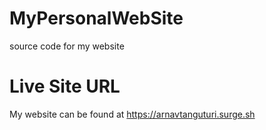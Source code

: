 # MyPersonalWebSite
source code for my website
# Live Site URL
My website can be found at https://arnavtanguturi.surge.sh


